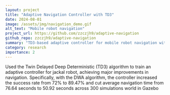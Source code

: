 ```yaml
---
layout: project
title: "Adaptive Navigation Controller with TD3"
date: 2024-08-01
image: /assets/img/navigation_demo.gif
alt_text: "Mobile robot navigation"
project_url: https://github.com/zzczjh9/adaptive-navigation
github_repo: zzczjh9/adaptive-navigation
summary: "TD3-based adaptive controller for mobile robot navigation with significant performance improvements"
category: research
importance: 2
---
```


Used the Twin Delayed Deep Deterministic (TD3) algorithm to train an adaptive controller for jackal robot, achieving major
improvements in navigation. Specifically, with the DWA algorithm, the controller increased the success rate from 72%
to 89.47% and cut average navigation time from 76.64 seconds to 50.92 seconds across 300 simulations world in
Gazebo


